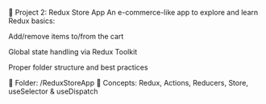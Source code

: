 📌 Project 2: Redux Store App
An e-commerce-like app to explore and learn Redux basics:

Add/remove items to/from the cart

Global state handling via Redux Toolkit

Proper folder structure and best practices

📁 Folder: /ReduxStoreApp
🧠 Concepts: Redux, Actions, Reducers, Store, useSelector & useDispatch

